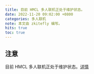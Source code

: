 ```yaml
---
title: 目前 HMCL 多人联机正处于维护状态。
date: 2022-11-20 09:02:00 +0800
categories: 多人联机
note: 本文由 zkitefly 编写。
hits: true
toc: true
---
```


## 注意

目前 HMCL 多人联机正处于维护状态。[详情](https://hmcl.huangyuhui.net/api/redirect/multiplayer-migrate)
